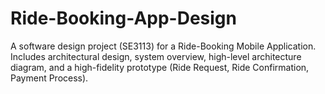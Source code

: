 # Ride-Booking-App-Design
A software design project (SE3113) for a Ride-Booking Mobile Application. Includes architectural design, system overview, high-level architecture diagram, and a high-fidelity prototype (Ride Request, Ride Confirmation, Payment Process).
